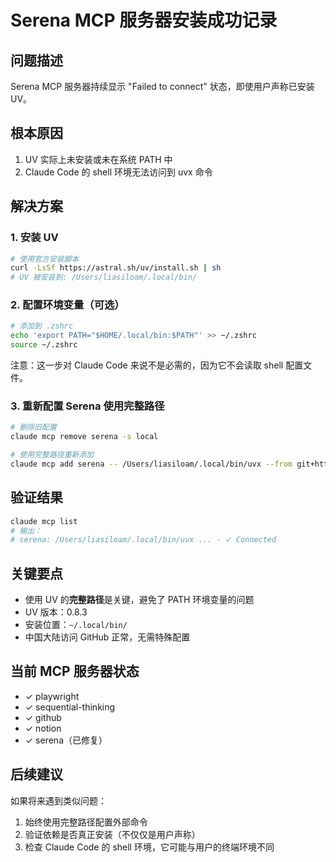 # Serena MCP 服务器安装成功记录

## 问题描述
Serena MCP 服务器持续显示 "Failed to connect" 状态，即使用户声称已安装 UV。

## 根本原因
1. UV 实际上未安装或未在系统 PATH 中
2. Claude Code 的 shell 环境无法访问到 uvx 命令

## 解决方案

### 1. 安装 UV
```bash
# 使用官方安装脚本
curl -LsSf https://astral.sh/uv/install.sh | sh
# UV 被安装到: /Users/liasiloam/.local/bin/
```

### 2. 配置环境变量（可选）
```bash
# 添加到 .zshrc
echo 'export PATH="$HOME/.local/bin:$PATH"' >> ~/.zshrc
source ~/.zshrc
```
注意：这一步对 Claude Code 来说不是必需的，因为它不会读取 shell 配置文件。

### 3. 重新配置 Serena 使用完整路径
```bash
# 删除旧配置
claude mcp remove serena -s local

# 使用完整路径重新添加
claude mcp add serena -- /Users/liasiloam/.local/bin/uvx --from git+https://github.com/oraios/serena serena-mcp-server --context ide-assistant --project $(pwd)
```

## 验证结果
```bash
claude mcp list
# 输出：
# serena: /Users/liasiloam/.local/bin/uvx ... - ✓ Connected
```

## 关键要点
- 使用 UV 的**完整路径**是关键，避免了 PATH 环境变量的问题
- UV 版本：0.8.3
- 安装位置：`~/.local/bin/`
- 中国大陆访问 GitHub 正常，无需特殊配置

## 当前 MCP 服务器状态
- ✓ playwright
- ✓ sequential-thinking
- ✓ github
- ✓ notion
- ✓ serena（已修复）

## 后续建议
如果将来遇到类似问题：
1. 始终使用完整路径配置外部命令
2. 验证依赖是否真正安装（不仅仅是用户声称）
3. 检查 Claude Code 的 shell 环境，它可能与用户的终端环境不同